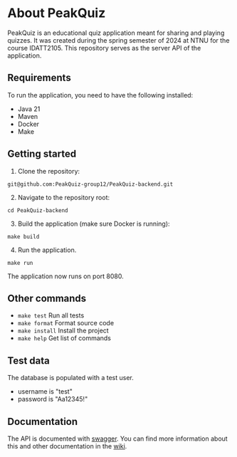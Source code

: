 # About PeakQuiz # 
PeakQuiz is an educational quiz application meant for sharing and playing quizzes. It was created during the spring semester of 2024 at NTNU for the course IDATT2105. This repository serves as the server API of the application.

## Requirements ## 
To run the application, you need to have the following installed:
- Java 21
- Maven
- Docker
- Make
## Getting started ##
1. Clone the repository:
```
git@github.com:PeakQuiz-group12/PeakQuiz-backend.git
```
2. Navigate to the repository root:
```
cd PeakQuiz-backend
```
3. Build the application (make sure Docker is running):
```
make build
```
4. Run the application. 
```
make run
```
The application now runs on port 8080.
## Other commands ##
- ```make test``` Run all tests
- ```make format``` Format source code
- ```make install``` Install the project
- ```make help``` Get list of commands

## Test data ##
The database is populated with a test user. 
- username is "test"
- password is "Aa12345!"

## Documentation
The API is documented with [swagger](https://swagger.io/tools/swagger-ui/). You can find more information about this and other documentation in the [wiki](https://github.com/PeakQuiz-group12/PeakQuiz-backend/wiki).